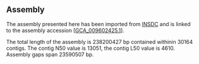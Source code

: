 **Assembly**
--------

The assembly presented here has been imported from [INSDC](http://www.insdc.org) and is linked to the assembly accession [[GCA\_009602425.1](http://www.ebi.ac.uk/ena/data/view/GCA_009602425.1)].

The total length of the assembly is 238200427 bp contained withinin 30164 contigs.
The contig N50 value is 13051, the contig L50 value is 4610.
Assembly gaps span 23590507 bp.
